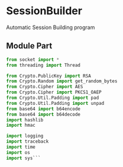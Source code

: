 # SessionBuilder
Automatic Session Building program

## Module Part
```Python
from socket import *
from threading import Thread

from Crypto.PublicKey import RSA
from Crypto.Random import get_random_bytes
from Crypto.Cipher import AES
from Crypto.Cipher import PKCS1_OAEP
from Crypto.Util.Padding import pad
from Crypto.Util.Padding import unpad
from base64 import b64encode
from base64 import b64decode
import hashlib
import hmac

import logging
import traceback
import time
import os
import sys```
